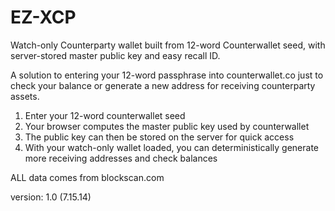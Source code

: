 EZ-XCP
======

Watch-only Counterparty wallet built from 12-word Counterwallet seed, with server-stored master public key and easy recall ID.

A solution to entering your 12-word passphrase into counterwallet.co just to check your balance or generate a new address for receiving counterparty assets.

1) Enter your 12-word counterwallet seed 
2) Your browser computes the master public key used by counterwallet
3) The public key can then be stored on the server for quick access
4) With your watch-only wallet loaded, you can deterministically generate more receiving addresses and check balances

ALL data comes from blockscan.com


version: 1.0 (7.15.14)
